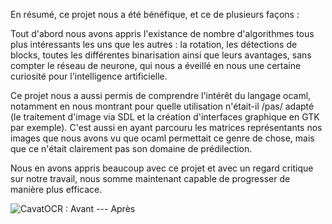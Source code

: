 En résumé, ce projet nous a été bénéfique, et ce de plusieurs façons :

Tout d'abord nous avons appris l'existance de nombre d'algorithmes tous plus
intéressants les uns que les autres : la rotation, les détections de blocks,
toutes les différentes binarisation ainsi que leurs avantages, sans compter le
réseau de neurone, qui nous a éveillé en nous une certaine curiosité pour
l'intelligence artificielle.

Ce projet nous a aussi permis de comprendre l'intérêt du langage ocaml,
notamment en nous montrant pour quelle utilisation n'était-il /pas/ adapté (le
traitement d'image via SDL et la création d'interfaces graphique en GTK par
exemple). C'est aussi en ayant parcouru les matrices représentants nos images
que nous avons vu que ocaml permettait ce genre de chose, mais que ce n'était
clairement pas son domaine de prédilection.

Nous en avons appris beaucoup avec ce projet et avec un regard critique sur
notre travail, nous somme maintenant capable de progresser de manière plus
efficace.

![CavatOCR : Avant --- Après](images/biatch8.jpg)
